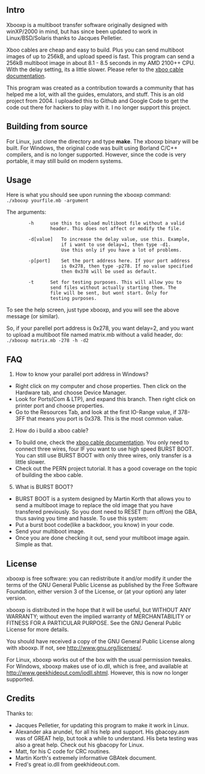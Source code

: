 ## Intro

Xbooxp is a multiboot transfer software originally designed with winXP/2000 in mind, but has since been updated to work in Linux/BSD/Solaris thanks to Jacques Pelletier.

Xboo cables are cheap and easy to build. Plus you can send multiboot images of up to 256kB, and upload speed is fast. This program can send a 256kB multiboot image in about 8.1 - 8.5 seconds in my AMD 2100++ CPU. With the delay setting, its a little slower. Please refer to the [xboo cable documentation](https://github.com/vishnu350/xbooxp/blob/master/xboo_cable_info.txt).

This program was created as a contribution towards a community that has helped me a lot, with all the guides, emulators, and stuff. This is an old project from 2004. I uploaded this to Github and Google Code to get the code out there for hackers to play with it. I no longer support this project.


## Building from source

For Linux, just clone the directory and type **make**. The xbooxp binary will be built.
For Windows, the original code was built using Borland C/C++ compilers, and is no longer supported. However, since the code is very portable, it may still build on modern systems.


## Usage

Here is what you should see upon running the xbooxp command:<br>
`./xbooxp yourfile.mb -argument`

The arguments:

			-h		use this to upload multiboot file without a valid
					header. This does not affect or modify the file.

			-d[value]	To increase the delay value, use this. Example,
						if i want to use delay=1, then type -d1.
						Use this only if you have a lot of problems.

			-p[port]	Set the port address here. If your port address
						is 0x278, then type -p278. If no value specified
						then 0x378 will be used as default.

			-t		Set for testing purposes. This will allow you to 
					send files without actually starting them. The
					file will be sent, but wont start. Only for
					testing purposes.


To see the help screen, just type xbooxp, and you will see the above message (or similar).

So, if your parellel port address is 0x278, you want delay=2, and you want to upload a multiboot file named matrix.mb without a valid header, do:<br>
`./xbooxp matrix.mb -278 -h -d2`


## FAQ

1. How to know your parallel port address in Windows?
 - Right click on my computer and chose properties. Then click on the Hardware tab, and choose Device Manager.
 - Look for Ports(Com & LTP), and expand this branch. Then right click on printer port and choose properties.
 - Go to the Resources Tab, and look at the first IO-Range value, if 378-3FF that means you port is 0x378. This is the most common value.

2. How do i build a xboo cable?
 - To build one, check the [xboo cable documentation](https://github.com/vishnu350/xbooxp/blob/master/xboo_cable_info.txt). You only need to connect three wires, four IF you want to use high speed BURST BOOT. You can still use BURST BOOT with only three wires, only transfer is a little slower.
 - Check out the PERN project tutorial. It has a good coverage on the topic of building the xboo cable.

5. What is BURST BOOT?
 - BURST BOOT is a system designed by Martin Korth that allows you to send a multiboot image to replace the old image that you have transfered previously. So you dont need to RESET (turn off/on) the GBA, thus saving you time and hassle. To use this system:
  - Put a burst boot code(like a backdoor, you know) in your code.
  - Send your multiboot image.
  - Once you are done checking it out, send your multiboot image again. Simple as that.


## License

xbooxp is free software: you can redistribute it and/or modify it under the terms of the GNU General Public License as published by the Free Software Foundation, either version 3 of the License, or (at your option) any later version.

xbooxp is distributed in the hope that it will be useful, but WITHOUT ANY WARRANTY; without even the implied warranty of MERCHANTABILITY or FITNESS FOR A PARTICULAR PURPOSE. See the GNU General Public License for more details.

You should have received a copy of the GNU General Public License along with xbooxp.  If not, see <http://www.gnu.org/licenses/>.

For Linux, xbooxp works out of the box with the usual permission tweaks.
For Windows, xbooxp makes use of io.dll, which is free, and available at http://www.geekhideout.com/iodll.shtml. However, this is now no longer supported.


## Credits

Thanks to:
- Jacques Pelletier, for updating this program to make it work in Linux.
- Alexander aka arundel, for all his help and support. His gbacopy.asm was of GREAT help, but took a while to understand. His beta testing was also a great help. Check out his gbacopy for Linux.
- Matt, for his C code for CRC routines.
- Martin Korth's extremely informative GBAtek document.
- Fred's great io.dll from geekhideout.com.
